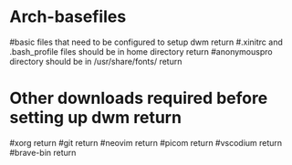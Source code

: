 # Arch-basefiles
#basic files that need to be configured to setup dwm  return
#.xinitrc and .bash_profile files should be in home directory  return
#anonymouspro directory should be in /usr/share/fonts/  return
# Other downloads required before setting up dwm  return
#xorg  return
#git  return
#neovim  return
#picom  return
#vscodium  return
#brave-bin  return
